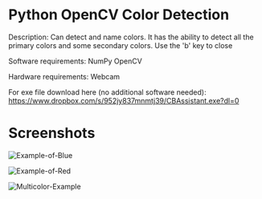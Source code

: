# Python OpenCV Color Detection
Description: Can detect and name colors. It has the ability to detect all the primary colors and some secondary colors. Use the 'b' key to close

Software requirements:
NumPy
OpenCV

Hardware requirements:
Webcam

For exe file download here (no additional software needed): https://www.dropbox.com/s/952jy837mnmtj39/CBAssistant.exe?dl=0

# Screenshots
![Example-of-Blue](https://user-images.githubusercontent.com/32597296/32974143-eddd9340-cbc9-11e7-860b-b939655e77a2.JPG)

![Example-of-Red](https://user-images.githubusercontent.com/32597296/32974177-26317928-cbca-11e7-9e50-587a49f3f891.JPG)

![Multicolor-Example](https://user-images.githubusercontent.com/32597296/32974185-36054ece-cbca-11e7-89b3-2f049821c2b9.JPG)

